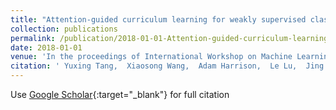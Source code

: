 ```yaml
---
title: "Attention-guided curriculum learning for weakly supervised classification and localization of thoracic diseases on chest radiographs"
collection: publications
permalink: /publication/2018-01-01-Attention-guided-curriculum-learning-for-weakly-supervised-classification-and-localization-of-thoracic-diseases-on-chest-radiographs
date: 2018-01-01
venue: 'In the proceedings of International Workshop on Machine Learning in Medical Imaging'
citation: ' Yuxing Tang,  Xiaosong Wang,  Adam Harrison,  Le Lu,  Jing Xiao,  Ronald Summers, &quot;Attention-guided curriculum learning for weakly supervised classification and localization of thoracic diseases on chest radiographs.&quot; In the proceedings of International Workshop on Machine Learning in Medical Imaging, 2018.'
---
```

Use [Google Scholar](https://scholar.google.com/scholar?q=Attention+guided+curriculum+learning+for+weakly+supervised+classification+and+localization+of+thoracic+diseases+on+chest+radiographs){:target="_blank"} for full citation